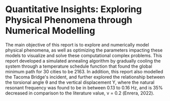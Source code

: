 # Quantitative Insights: Exploring Physical Phenomena through Numerical Modelling

The main objective of this report is to explore and numerically model physical phenomena, as well as optimizing the parameters impacting these models to visualize and solve these computational complex problems. This report developed a simulated annealing algorithm by gradually cooling the system through a temperature schedule function that found the global minimum path for 30 cities to be 2163. In addition, this report also modelled the Tacoma Bridge's incident, and further explored the relationship between the torsional angle θ and the vertical displacement Y, where the natural resonant frequency was found to be in between 0.13 to 0.16 Hz, and is 35% decreased in comparison to the literature value, ν = 0.2 (Enrera, 2022).
